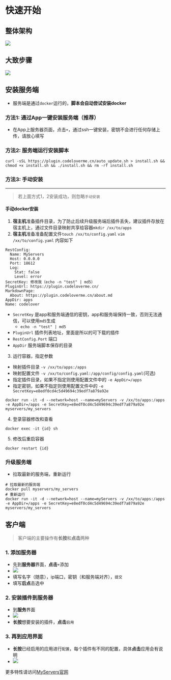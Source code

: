 
# 快速开始

## 整体架构
[![](https://plugin.codeloverme.cn/img/myservers.png)](https://plugin.codeloverme.cn/img/myservers.png)

## 大致步骤

[![](https://plugin.codeloverme.cn/img/jiaocheng.png)](https://plugin.codeloverme.cn/img/jiaocheng.png)


## 安装服务端

- 服务端是通过`docker`运行的，**脚本会自动尝试安装docker**

### 方法1: 通过App一键安装服务端（推荐）
 
- 在App上服务器页面，点击`+`，通过ssh一键安装，密钥不会进行任何存储上传，请放心填写

### 方法2: 服务端运行安装脚本

```shell
curl -sSL https://plugin.codeloverme.cn/auto_update.sh > install.sh && chmod +x install.sh && ./install.sh && rm -rf install.sh 
```

### 方法3: 手动安装

------------
> 若上面方式1，2安装成功，则忽略`手动安装`

#### 手动docker安装

1. **宿主机**准备插件目录，为了防止后续升级服务端后插件丢失，建议插件存放在宿主机上，通过文件目录映射共享给容器`mkdir /xx/to/apps`
2. **宿主机**准备准备配置文件`touch /xx/to/config.yaml` `vim /xx/to/config.yaml` 内容如下

```
RestConfig:
  Name: MyServers
  Host: 0.0.0.0
  Port: 18612
  Log:
    Stat: false
    Level: error
SecretKey: 修改我（echo -n "test" | md5）
PluginUrl: https://plugin.codeloverme.cn/
MarkdownPage:
  About: https://plugin.codeloverme.cn/about.md
AppDir: apps
Name: codelover
```

- `SecretKey` 是app和服务端通信的密钥，app和服务端保持一致，否则无法通信，可以使用`md5`生成
  - `echo -n "test" | md5`
- `PluginUrl` 插件列表地址，里面是所以的可下载的插件
- `RestConfig.Port` 端口
- `AppDir` 服务端脚本保存的目录

3. 运行容器，指定参数
- 映射插件目录 `-v /xx/to/apps:/apps`
- 映射配置文件 `-v /xx/to/config.yaml:/app/config/config.yaml`(可选)
- 指定插件目录，如果不指定则使用配置文件中的 `-e AppDir=/apps`
- 指定密钥，如果不指定则使用配置文件中的 `-e SecretKey=e8edf0cd4c5d49694c39edf7a879a92e`

```shell
docker run -it -d --network=host --name=myServers -v /xx/to/apps:/apps  -e AppDir=/apps -e SecretKey=e8edf0cd4c5d49694c39edf7a879a92e myservers/my_servers
```

4. 登录容器修改和查看
```shell
docker exec -it {id} sh
```

5. 修改后重启容器
```shell
docker restart {id} 
```

### 升级服务端
- 拉取最新的服务端，重新运行
```
# 拉取最新的服务端
docker pull myservers/my_servers
# 重新运行
docker run -it -d --network=host --name=myServers -v /xx/to/apps:/apps  -e AppDir=/apps -e SecretKey=e8edf0cd4c5d49694c39edf7a879a92e myservers/my_servers
```

## 客户端

> 客户端的主要操作有**长按**和**点击**两种

### 1. 添加服务器
- 先到**服务器**界面，**点击**`+`添加
- ![](https://myservers.codeloverme.cn/img/add_server.jpeg)
- 填写名字（随意），ip端口，密钥（和服务端对齐），`提交`
- 填写**后点**击选中

### 2. 安装插件到服务器
- 到**服务**界面
- ![](https://myservers.codeloverme.cn/img/add_plugin.png)
- **长按**想要安装的插件，**点击**`启用`

### 3. 再到应用界面
- **长按**已经启用的应用进行`配置`，每个插件有不同的配置，具体**点击**应用会有说明
- ![](https://myservers.codeloverme.cn/img/config_app.png)

更多特性请访问[MyServers官网](https://myservers.codeloverme.cn)

